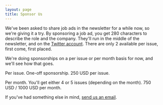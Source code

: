 ```yaml
---
layout: page
title: Sponsor Us
---
```


We've been asked to share job ads in the newsletter for a while now, so we're giving it a try. By sponsoring a job ad, you get 280 characters to describe the role and the company. They'll run in the middle of the newsletter, and on the [Twitter account](https://twitter.com/devrelavocados). There are only 2 available per issue, first come, first placed.

We're doing sponsorships on a per issue or per month basis for now, and we'll see how that goes.

Per issue. One-off sponsorship. 250 USD per issue.

Per month. You'll get either 4 or 5 issues (depending on the month). 750 USD / 1000 USD per month.

If you've had something else in mind, [send us an email](mail@developeravocados.net).
